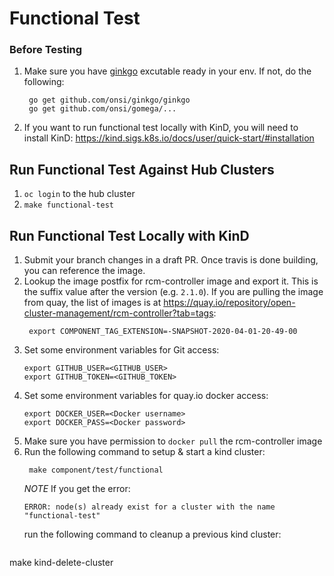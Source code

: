 # Functional Test

### Before Testing
1. Make sure you have [ginkgo](https://onsi.github.io/ginkgo/) excutable ready in your env. If not, do the following:
   ```
    go get github.com/onsi/ginkgo/ginkgo
    go get github.com/onsi/gomega/...
   ```
2. If you want to run functional test locally with KinD, you will need to install KinD: https://kind.sigs.k8s.io/docs/user/quick-start/#installation


## Run Functional Test Against Hub Clusters

1. `oc login` to the hub cluster
2. `make functional-test`

## Run Functional Test Locally with KinD
1. Submit your branch changes in a draft PR.  Once travis is done building, you can reference the image.
2. Lookup the image postfix for rcm-controller image and export it.  This is the suffix value after the version (e.g. `2.1.0`).  If you are pulling the image from quay, the list of images is at https://quay.io/repository/open-cluster-management/rcm-controller?tab=tags:
   ```
    export COMPONENT_TAG_EXTENSION=-SNAPSHOT-2020-04-01-20-49-00
   ```
3. Set some environment variables for Git access:
   ```
   export GITHUB_USER=<GITHUB_USER>
   export GITHUB_TOKEN=<GITHUB_TOKEN>
   ```   
4. Set some environment variables for quay.io docker access:
   ```
   export DOCKER_USER=<Docker username>
   export DOCKER_PASS=<Docker password>
   ```   
5. Make sure you have permission to `docker pull` the rcm-controller image
6. Run the following command to setup & start a kind cluster:
   ```
    make component/test/functional
   ```
   *NOTE* If you get the error:
   ```
   ERROR: node(s) already exist for a cluster with the name "functional-test"
   ```
   run the following command to cleanup a previous kind cluster:
   ```
  make kind-delete-cluster
   ```   
